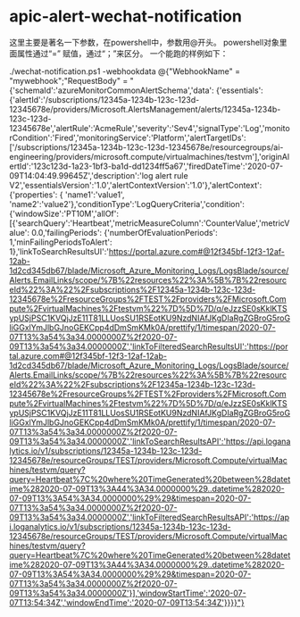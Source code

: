 # apic-alert-wechat-notification

这里主要是著名一下参数，在powershell中，参数用@开头。
powershell对象里面属性通过“=” 赋值，通过“；”来区分。
一个能跑的样例如下：

./wechat-notification.ps1 -webhookdata @{"WebhookName" = "mywebhook";"RequestBody" = "{'schemaId':'azureMonitorCommonAlertSchema','data': {'essentials': {'alertId':'/subscriptions/12345a-1234b-123c-123d-12345678e/providers/Microsoft.AlertsManagement/alerts/12345a-1234b-123c-123d-12345678e','alertRule':'AcmeRule','severity':'Sev4','signalType':'Log','monitorCondition':'Fired','monitoringService':'Platform','alertTargetIDs': ['/subscriptions/12345a-1234b-123c-123d-12345678e/resourcegroups/ai-engineering/providers/microsoft.compute/virtualmachines/testvm'],'originAlertId':'123c123d-1a23-1bf3-ba1d-dd1234ff5a67','firedDateTime':'2020-07-09T14:04:49.99645Z','description':'log alert rule V2','essentialsVersion':'1.0','alertContextVersion':'1.0'},'alertContext': {'properties': { 'name1':'value1', 'name2':'value2'},'conditionType':'LogQueryCriteria','condition': {'windowSize':'PT10M','allOf': [{'searchQuery':'Heartbeat','metricMeasureColumn':'CounterValue','metricValue': 0.0,'failingPeriods': {'numberOfEvaluationPeriods': 1,'minFailingPeriodsToAlert': 1},'linkToSearchResultsUI':'https://portal.azure.com#@12f345bf-12f3-12af-12ab-1d2cd345db67/blade/Microsoft_Azure_Monitoring_Logs/LogsBlade/source/Alerts.EmailLinks/scope/%7B%22resources%22%3A%5B%7B%22resourceId%22%3A%22%2Fsubscriptions%2F12345a-1234b-123c-123d-12345678e%2FresourceGroups%2FTEST%2Fproviders%2FMicrosoft.Compute%2FvirtualMachines%2Ftestvm%22%7D%5D%7D/q/eJzzSE0sKklKTSypUSjPSC1KVQjJzE11T81LLUosSU1RSEotKU9NzdNIAfJKgDIaRgZGBroG5roGliGGxlYmJlbGJnoGEKCpp4dDmSmKMk0A/prettify/1/timespan/2020-07-07T13%3a54%3a34.0000000Z%2f2020-07-09T13%3a54%3a34.0000000Z','linkToFilteredSearchResultsUI':'https://portal.azure.com#@12f345bf-12f3-12af-12ab-1d2cd345db67/blade/Microsoft_Azure_Monitoring_Logs/LogsBlade/source/Alerts.EmailLinks/scope/%7B%22resources%22%3A%5B%7B%22resourceId%22%3A%22%2Fsubscriptions%2F12345a-1234b-123c-123d-12345678e%2FresourceGroups%2FTEST%2Fproviders%2FMicrosoft.Compute%2FvirtualMachines%2Ftestvm%22%7D%5D%7D/q/eJzzSE0sKklKTSypUSjPSC1KVQjJzE11T81LLUosSU1RSEotKU9NzdNIAfJKgDIaRgZGBroG5roGliGGxlYmJlbGJnoGEKCpp4dDmSmKMk0A/prettify/1/timespan/2020-07-07T13%3a54%3a34.0000000Z%2f2020-07-09T13%3a54%3a34.0000000Z','linkToSearchResultsAPI':'https://api.loganalytics.io/v1/subscriptions/12345a-1234b-123c-123d-12345678e/resourceGroups/TEST/providers/Microsoft.Compute/virtualMachines/testvm/query?query=Heartbeat%7C%20where%20TimeGenerated%20between%28datetime%282020-07-09T13%3A44%3A34.0000000%29..datetime%282020-07-09T13%3A54%3A34.0000000%29%29&timespan=2020-07-07T13%3a54%3a34.0000000Z%2f2020-07-09T13%3a54%3a34.0000000Z','linkToFilteredSearchResultsAPI':'https://api.loganalytics.io/v1/subscriptions/12345a-1234b-123c-123d-12345678e/resourceGroups/TEST/providers/Microsoft.Compute/virtualMachines/testvm/query?query=Heartbeat%7C%20where%20TimeGenerated%20between%28datetime%282020-07-09T13%3A44%3A34.0000000%29..datetime%282020-07-09T13%3A54%3A34.0000000%29%29&timespan=2020-07-07T13%3a54%3a34.0000000Z%2f2020-07-09T13%3a54%3a34.0000000Z'}],'windowStartTime':'2020-07-07T13:54:34Z','windowEndTime':'2020-07-09T13:54:34Z'}}}}"} 
